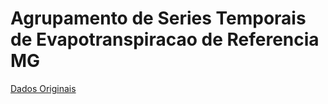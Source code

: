 # Agrupamento de Series Temporais de Evapotranspiracao de Referencia MG

[Dados Originais](https://drive.google.com/drive/folders/1TrmRPydSOI0g_6k6T0tGQOc10sp7wSZ9?usp=sharing)
